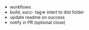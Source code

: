 - workflows
- build, succ- tag=> intert to dist folder
- update readme on success
- notify in PR (optional close)